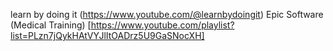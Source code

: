 learn by doing it (https://www.youtube.com/@learnbydoingit)
Epic Software (Medical Training) [https://www.youtube.com/playlist?list=PLzn7jQykHAtVYJlItOADrz5U9GaSNocXH]                

